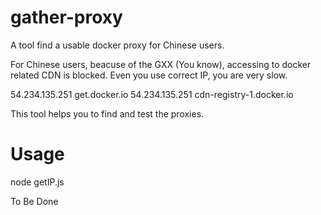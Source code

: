 gather-proxy
===================

A tool find a usable docker proxy for Chinese users.

For Chinese users, beacuse of the GXX (You know), accessing to docker related CDN is blocked. Even you use correct IP, you are very slow.

54.234.135.251  get.docker.io
54.234.135.251  cdn-registry-1.docker.io

This tool helps you to find and test the proxies.

Usage
=====

node getIP.js

To Be Done